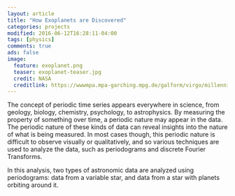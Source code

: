 ```yaml
---
layout: article
title: "How Exoplanets are Discovered"
categories: projects
modified: 2016-06-12T16:28:11-04:00
tags: [physics]
comments: true
ads: false
image:
  feature: exoplanet.png
  teaser: exoplanet-teaser.jpg
  credit: NASA
  creditlink: https://wwwmpa.mpa-garching.mpg.de/galform/virgo/millennium/
---
```


The concept of periodic time series appears everywhere in science, from geology, biology, chemistry, psychology, to astrophysics. By measuring the property of something over time, a periodic nature may appear in the data. The periodic nature of these kinds of data can reveal insights into the nature of what is being measured. In most cases though, this periodic nature is difficult to observe visually or qualitatively, and so various techniques are used to analyze the data, such as periodograms and discrete Fourier Transforms.

In this analysis, two types of astronomic data are analyzed using periodograms: data from a variable star, and data from a star with planets orbiting around it.
